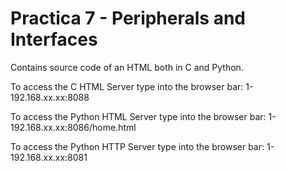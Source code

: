 # Practica 7 - Peripherals and Interfaces

Contains source code of an HTML both in C and Python.

To access the C HTML Server type into the browser bar: 
	1- 192.168.xx.xx:8088

To access the Python HTML Server type into the browser bar: 
	1- 192.168.xx.xx:8086/home.html

To access the Python HTTP Server type into the browser bar:
	1- 192.168.xx.xx:8081
